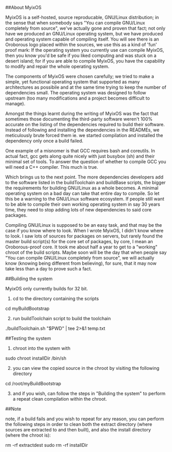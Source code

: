 ##About MyixOS

MyixOS is a self-hosted, source reproducable, GNU/Linux distribution; in the sense that when somebody says
"You can compile GNU/Linux completely from source",
we've actually gone and proven that fact;
not only have we produced an GNU/Linux operating system,
but we have produced and operating system capable of compiling itself.
You will see there is an Oroborous logo placed within the sources,
we use this as a kind of 'fun' proof mark:
If the operating system you currently use can compile MyixOS,
then you know you'd be safe if you liked computing and was stuck on a desert island;
for if you are able to compile MyixOS,
you have the capability to modify and repair the whole operating system.

The components of MyixOS were chosen carefully;
we tried to make a simple, yet functional operating system that supported as many architectures as possibile
and at the same time trying to keep the number of dependencies small.
The operating system was designed to follow upstream (too many modifications and a project becomes difficult to manage).

Amongst the things learnt during the writing of MyixOS was the fact that sometimes those documenting the third-party software weren't
100% accurate on the listing of the dependencies required to build their software.
Instead of following and installing the dependencies in the READMEs, we meticulously brute forced them ie. we started compilation
and installed the dependency only once a build failed.

One example of a misnomer is that GCC requires bash and coreutils.
In actual fact, gcc gets along quite nicely with just busybox (sh) and their minimal set of tools.
To answer the question of whether to compile GCC you will need a C++ compiler.
This much is true.

Which brings us to the next point.
The more dependencies developers add to the software listed in the buildToolchain and buildBase scripts,
the bigger the requirements for building GNU/Linux as a whole becomes.
A minimal operating system on a bad day can take that entire day to compile.
So let this be a warning to the GNU/Linux software ecosystem.
If people still want to be able to compile their own working operating system in say 30 years time,
they need to stop adding lots of new dependencies to said core packages.

Compiling GNU/Linux is supposed to be an easy task,
and that may be the case if you know where to look.
When I wrote MyixOS,
I didn't know where to look.
I saw lots of sources for packages on servers,
but rarely found the master build script(s) for the core set of packages,
by core, I mean an Oroborous-proof core.
It took me about half a year to get to a "working" chroot of the build scripts.
Maybe soon will be the day that when people say "You can compile GNU/Linux completely from source",
we will actually know (knowing being different from believing), for sure,
that it may now take less than a day to prove such a fact.

##Building the system

MyixOS only currently builds for 32 bit.

1) cd to the directory containing the scripts

cd myBuildBootstrap

2) run buildToolchain script to build the toolchain

./buildToolchain.sh "$PWD" | tee 2>&1 temp.txt

##Testing the system

1) chroot into the system with

sudo chroot installDir /bin/sh

2) you can view the copied source in the chroot by visiting the following directory

cd /root/myBuildBootstrap

3) and if you wish, can follow the steps in "Building the system" to perform a repeat clean compilation within the chroot.

##Note

note, if a build fails and you wish to repeat for any reason, you can perform the following steps in order to clean both
the extract directory (where sources are extracted to and then built), and also the install directory (where the chroot is):

rm -rf extractdest
sudo rm -rf installDir



